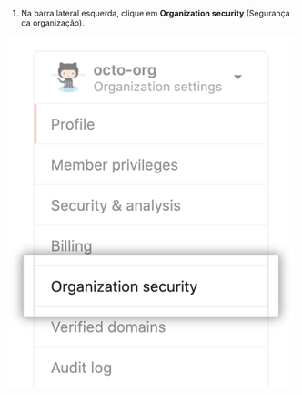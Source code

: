 1. Na barra lateral esquerda, clique em **Organization security** (Segurança da organização).

 ![Configurações de segurança da organização](/assets/images/help/organizations/org-security-settings-tab.png)
